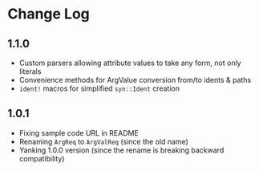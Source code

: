 Change Log
==========

1.1.0
-----
- Custom parsers allowing attribute values to take any form, not only literals
- Convenience methods for ArgValue conversion from/to idents & paths
- `ident!` macros for simplified `syn::Ident` creation

1.0.1
-----
- Fixing sample code URL in README
- Renaming `ArgReq` to `ArgValReq` (since the old name)
- Yanking 1.0.0 version (since the rename is breaking backward compatibility)
